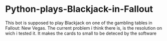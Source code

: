 # Python-plays-Blackjack-in-Fallout
This bot is supposed to play Blackjack on one of the gambling tables in Fallout: New Vegas.
The current problem i think there is, is the resolution on wich i tested it. It makes the cards to small to be deteced by the software
